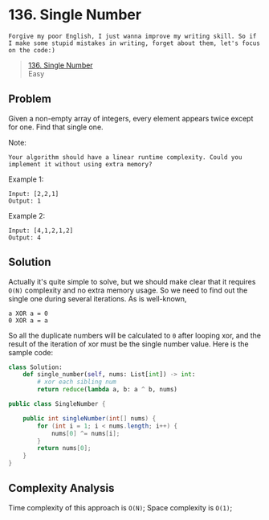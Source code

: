 # 136. Single Number

```
Forgive my poor English, I just wanna improve my writing skill. So if I make some stupid mistakes in writing, forget about them, let's focus on the code:)
```

> [136. Single Number](https://leetcode.com/problems/single-number/solution/)<br>
> Easy

## Problem

Given a non-empty array of integers, every element appears twice except for one. Find that single one.

Note:

```
Your algorithm should have a linear runtime complexity. Could you implement it without using extra memory?
```

Example 1:

```
Input: [2,2,1]
Output: 1
```

Example 2:

```
Input: [4,1,2,1,2]
Output: 4
```

## Solution

Actually it's quite simple to solve, but we should make clear that it requires `O(N)` complexity and no extra memory usage. So we need to find out the single one during several iterations.
As is well-known,

```
a XOR a = 0
0 XOR a = a
```

So all the duplicate numbers will be calculated to `0` after looping xor, and the result of the iteration of xor must be the single number value.
Here is the sample code:

```python
class Solution:
    def single_number(self, nums: List[int]) -> int:
        # xor each sibling num
        return reduce(lambda a, b: a ^ b, nums)
```

```java
public class SingleNumber {

    public int singleNumber(int[] nums) {
        for (int i = 1; i < nums.length; i++) {
            nums[0] ^= nums[i];
        }
        return nums[0];
    }
}
```

## Complexity Analysis

Time complexity of this approach is `O(N)`;
Space complexity is `O(1)`;
